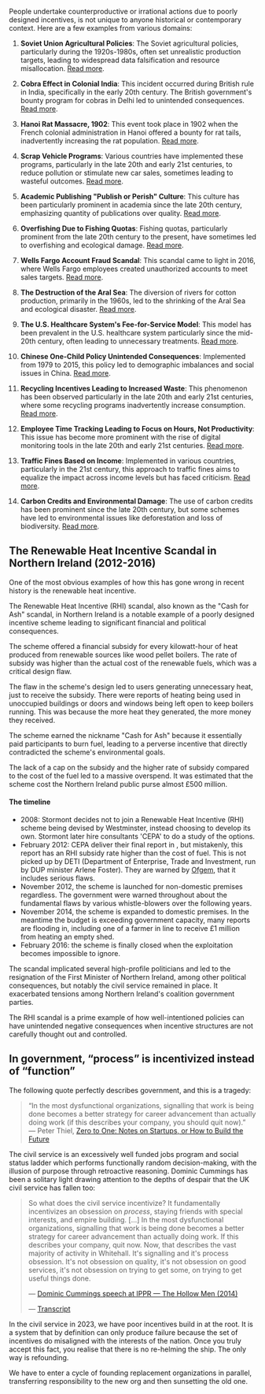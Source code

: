 People undertake counterproductive or irrational actions due to poorly designed incentives, is not unique to anyone historical or contemporary context. Here are a few examples from various domains:

1. **Soviet Union Agricultural Policies**: The Soviet agricultural policies, particularly during the 1920s-1980s, often set unrealistic production targets, leading to widespread data falsification and resource misallocation. [Read more](https://en.wikipedia.org/wiki/Agriculture_in_the_Soviet_Union).
    
2. **Cobra Effect in Colonial India**: This incident occurred during British rule in India, specifically in the early 20th century. The British government's bounty program for cobras in Delhi led to unintended consequences. [Read more](https://en.wikipedia.org/wiki/Cobra_effect).
    
3. **Hanoi Rat Massacre, 1902**: This event took place in 1902 when the French colonial administration in Hanoi offered a bounty for rat tails, inadvertently increasing the rat population. [Read more](https://en.wikipedia.org/wiki/Rat_massacre).
    
4. **Scrap Vehicle Programs**: Various countries have implemented these programs, particularly in the late 20th and early 21st centuries, to reduce pollution or stimulate new car sales, sometimes leading to wasteful outcomes. [Read more](https://en.wikipedia.org/wiki/Vehicle_scrappage_program).
    
5. **Academic Publishing "Publish or Perish" Culture**: This culture has been particularly prominent in academia since the late 20th century, emphasizing quantity of publications over quality. [Read more](https://en.wikipedia.org/wiki/Publish_or_perish).
    
6. **Overfishing Due to Fishing Quotas**: Fishing quotas, particularly prominent from the late 20th century to the present, have sometimes led to overfishing and ecological damage. [Read more](https://en.wikipedia.org/wiki/Overfishing).
    
7. **Wells Fargo Account Fraud Scandal**: This scandal came to light in 2016, where Wells Fargo employees created unauthorized accounts to meet sales targets. [Read more](https://en.wikipedia.org/wiki/Wells_Fargo_account_fraud_scandal).
    
8. **The Destruction of the Aral Sea**: The diversion of rivers for cotton production, primarily in the 1960s, led to the shrinking of the Aral Sea and ecological disaster. [Read more](https://en.wikipedia.org/wiki/Aral_Sea).
    
9. **The U.S. Healthcare System's Fee-for-Service Model**: This model has been prevalent in the U.S. healthcare system particularly since the mid-20th century, often leading to unnecessary treatments. [Read more](https://en.wikipedia.org/wiki/Fee-for-service).
    
10. **Chinese One-Child Policy Unintended Consequences**: Implemented from 1979 to 2015, this policy led to demographic imbalances and social issues in China. [Read more](https://en.wikipedia.org/wiki/One-child_policy).
    
11. **Recycling Incentives Leading to Increased Waste**: This phenomenon has been observed particularly in the late 20th and early 21st centuries, where some recycling programs inadvertently increase consumption. [Read more](https://en.wikipedia.org/wiki/Recycling).
    
12. **Employee Time Tracking Leading to Focus on Hours, Not Productivity**: This issue has become more prominent with the rise of digital monitoring tools in the late 20th and early 21st centuries. [Read more](https://en.wikipedia.org/wiki/Time_tracking_software).
    
13. **Traffic Fines Based on Income**: Implemented in various countries, particularly in the 21st century, this approach to traffic fines aims to equalize the impact across income levels but has faced criticism. [Read more](https://en.wikipedia.org/wiki/Day-fine).
    
14. **Carbon Credits and Environmental Damage**: The use of carbon credits has been prominent since the late 20th century, but some schemes have led to environmental issues like deforestation and loss of biodiversity. [Read more](https://en.wikipedia.org/wiki/Carbon_credit).


## The Renewable Heat Incentive Scandal in Northern Ireland (2012-2016)

One of the most obvious examples of how this has gone wrong in recent history is the renewable heat incentive.

The Renewable Heat Incentive (RHI) scandal, also known as the "Cash for Ash" scandal, in Northern Ireland is a notable example of a poorly designed incentive scheme leading to significant financial and political consequences.

The scheme offered a financial subsidy for every kilowatt-hour of heat produced from renewable sources like wood pellet boilers. The rate of subsidy was higher than the actual cost of the renewable fuels, which was a critical design flaw.

The flaw in the scheme's design led to users generating unnecessary heat, just to receive the subsidy. There were reports of heating being used in unoccupied buildings or doors and windows being left open to keep boilers running. This was because the more heat they generated, the more money they received.

The scheme earned the nickname "Cash for Ash" because it essentially paid participants to burn fuel, leading to a perverse incentive that directly contradicted the scheme's environmental goals.

The lack of a cap on the subsidy and the higher rate of subsidy compared to the cost of the fuel led to a massive overspend. It was estimated that the scheme cost the Northern Ireland public purse almost £500 million.


#### The timeline

- 2008: Stormont decides not to join a Renewable Heat Incentive (RHI) scheme being devised by Westminster, instead choosing to develop its own. Stormont later hire consultants 'CEPA' to do a study of the options.
- February 2012: CEPA deliver their final report in , but mistakenly, this report has an RHI subsidy rate higher than the cost of fuel. This is not picked up by DETI (Department of Enterprise, Trade and Investment, run by DUP minister Arlene Foster). They are warned by [Ofgem](https://en.wikipedia.org/wiki/Office_of_Gas_and_Electricity_Markets), that it includes serious flaws. 
- November 2012, the scheme is launched for non-domestic premises regardless. The government were warned throughout about the fundamental flaws by various whistle-blowers over the following years.
- November 2014, the scheme is expanded to domestic premises. In the meantime the  budget is exceeding government capacity, many reports are flooding in, including one of a farmer in line to receive £1 million from heating an empty shed.
- February 2016: the scheme is finally closed when the exploitation becomes impossible to ignore.

The scandal implicated several high-profile politicians and led to the resignation of the First Minister of Northern Ireland, among other political consequences, but notably the civil service remained in place. It exacerbated tensions among Northern Ireland's coalition government parties.
  
The RHI scandal is a prime example of how well-intentioned policies can have unintended negative consequences when incentive structures are not carefully thought out and controlled.


## In government, “process” is incentivized instead of “function”
The following quote perfectly describes government, and this is a tragedy:

>“In the most dysfunctional organizations, signalling that work is being done becomes a better strategy for career advancement than actually doing work (if this describes your company, you should quit now).”  
>― Peter Thiel, [Zero to One: Notes on Startups, or How to Build the Future](https://www.goodreads.com/work/quotes/25332940)

The civil service is an excessively well funded jobs program and social status ladder which performs functionally random decision-making, with the illusion of purpose through retroactive reasoning. Dominic Cummings has been a solitary light drawing attention to the depths of despair that the UK civil service has fallen too:

> So what does the civil service incentivize? It fundamentally incentivizes an obsession on _process_, staying friends with special interests, and empire building. \[...] In the most dysfunctional organizations, signalling that work is being done becomes a better strategy for career advancement than actually doing work. If this describes your company, quit now. Now, that describes the vast majority of activity in Whitehall. It's signalling and it's process obsession. It's not obsession on quality, it's not obsession on good services, it's not obsession on trying to get some, on trying to get useful things done. 
> 
> ― [Dominic Cummings speech at IPPR — The Hollow Men (2014)](https://www.youtube.com/live/GNaWPV5l4j4?si=TgdzpEIGxV1y8OjG&t=1179) 
> 
> ― [Transcript](/assets/transcripts/Dominic.Cummings.speech.at.IPPR.-.The.Hollow.Men.(2014).txt)

In the civil service in 2023, we have poor incentives build in at the root. It is a system that by definition can only produce failure because the set of incentives do misaligned with the interests of the nation. Once you truly accept this fact, you realise that there is no re-helming the ship. The only way is refounding.

We have to enter a cycle of founding replacement organizations in parallel, transferring responsibility to the new org and then sunsetting the old one. 

